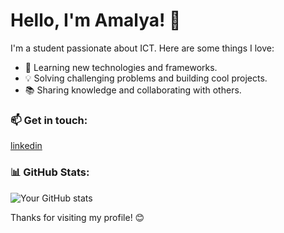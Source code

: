 # Hello, I'm Amalya! 👋

I'm a student passionate about ICT. Here are some things I love:

- 🚀 Learning new technologies and frameworks.
- 💡 Solving challenging problems and building cool projects.
- 📚 Sharing knowledge and collaborating with others.

### 📫 Get in touch:
<a href = "https://www.linkedin.com/in/amalya-poojani-149065312?utm_source=share&utm_campaign=share_via&utm_content=profile&utm_medium=ios_app"> linkedin </a>


### 📊 GitHub Stats:

![Your GitHub stats](https://github-readme-stats.vercel.app/api?username=yourusername&show_icons=true&theme=radical)


Thanks for visiting my profile! 😊


